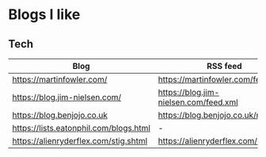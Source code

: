 # Blogs I like

## Tech

| Blog                                   | RSS feed                                                     |
| -------------------------------------- | ------------------------------------------------------------ |
| https://martinfowler.com/              | https://martinfowler.com/feed.atom                           |
| https://blog.jim-nielsen.com/          | https://blog.jim-nielsen.com/feed.xml                        |
| https://blog.benjojo.co.uk             | https://blog.benjojo.co.uk/rss.xml                           |
| https://lists.eatonphil.com/blogs.html | -                                                            |
| https://alienryderflex.com/stig.shtml  | https://alienryderflex.com/rss.xml                           |
